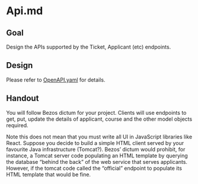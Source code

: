 # Api.md

## Goal
Design the APIs supported by the Ticket, Applicant (etc) endpoints.

## Design
Please refer to [OpenAPI.yaml](doc/phase1/OpenApi.yaml) for details.

## Handout

You will follow Bezos dictum for your project. Clients will use endpoints to get, put, update the details of applicant, course and the other model objects required.

Note this does not mean that you must write all UI in JavaScript libraries like React. Suppose you decide to build a simple HTML client served by your favourite Java infrastructure (Tomcat?). Bezos’ dictum would prohibit, for instance, a Tomcat server code populating an HTML template by querying the database “behind the back” of the web service that serves applicants. However, if the tomcat code called the “official” endpoint to populate its HTML template that would be fine.
